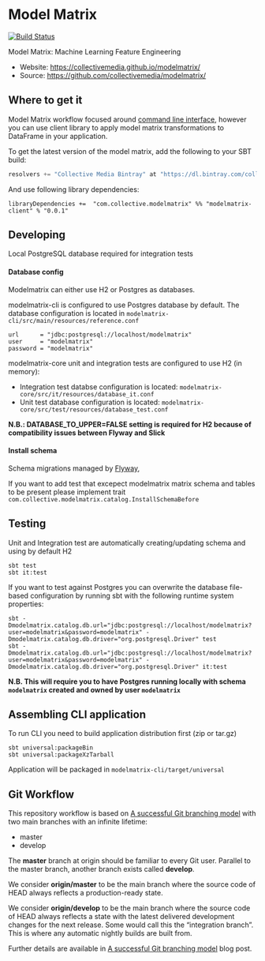 # Model Matrix

[![Build Status](https://travis-ci.org/collectivemedia/modelmatrix.svg?branch=master)](https://travis-ci.org/collectivemedia/modelmatrix)

Model Matrix: Machine Learning Feature Engineering

* Website: https://collectivemedia.github.io/modelmatrix/
* Source: https://github.com/collectivemedia/modelmatrix/

## Where to get it

Model Matrix workflow focused around [command line interface](http://collectivemedia.github.io/modelmatrix/doc/cli.html), 
however you can use client library to apply model matrix transformations to DataFrame in your application.

To get the latest version of the model matrix, add the following to your SBT build:

``` scala
resolvers += "Collective Media Bintray" at "https://dl.bintray.com/collectivemedia/releases"
```

And use following library dependencies:

```
libraryDependencies +=  "com.collective.modelmatrix" %% "modelmatrix-client" % "0.0.1"
```

## Developing

Local PostgreSQL database required for integration tests

#### Database config

Modelmatrix can either use H2 or Postgres as databases.

modelmatrix-cli is configured to use Postgres database by default. The database configuration is located in `modelmatrix-cli/src/main/resources/reference.conf` 

    url      = "jdbc:postgresql://localhost/modelmatrix"  
    user     = "modelmatrix"  
    password = "modelmatrix"  

modelmatrix-core unit and integration tests are configured to use H2 (in memory):
  - Integration test databse configuration is located: `modelmatrix-core/src/it/resources/database_it.conf`
  - Unit test database configuration is located: `modelmatrix-core/src/test/resources/database_test.conf`
  
**N.B.: DATABASE_TO_UPPER=FALSE setting is required for H2 because of compatibility issues between Flyway and Slick**

#### Install schema

Schema migrations managed by [Flyway](http://flywaydb.org), 

If you want to add test that excepect modelmatrix matrix schema and tables to be present please implement trait `com.collective.modelmatrix.catalog.InstallSchemaBefore`


<!--schema DDL and migrations located in: `modelmatrix-cli/src/main/resources/db/migration`-->

<!--Install schema for development:-->

<!--    sbt> project modelmatrix-cli  -->
<!--    sbt> flywayMigrate -->
    
<!--If you need to install schema into different database, you have to provide flyway properties at sbt startup-->

<!--    sbt -Dflyway.url=myUrl \-->
<!--        -Dflyway.user=myUser \-->
<!--        -Dflyway.password=mySecretPwd \-->
<!--        -Dflyway.schemas=schema1,schema2,schema3 \-->
<!--        -Dflyway.placeholders.keyABC=valueXYZ \-->
<!--        -Dflyway.placeholders.otherplaceholder=value123-->

## Testing

Unit and Integration test are automatically creating/updating schema and using by default H2

    sbt test
    sbt it:test
    
If you want to test against Postgres you can overwrite the database file-based configuration by running sbt with the following runtime system properties:

    sbt -Dmodelmatrix.catalog.db.url="jdbc:postgresql://localhost/modelmatrix?user=modelmatrix&password=modelmatrix" -Dmodelmatrix.catalog.db.driver="org.postgresql.Driver" test
    sbt -Dmodelmatrix.catalog.db.url="jdbc:postgresql://localhost/modelmatrix?user=modelmatrix&password=modelmatrix" -Dmodelmatrix.catalog.db.driver="org.postgresql.Driver" it:test
    
**N.B. This will require you to have Postgres running locally with schema `modelmatrix` created and owned by user `modelmatrix`**
    
## Assembling CLI application

To run CLI you need to build application distribution first (zip or tar.gz)

    sbt universal:packageBin        
    sbt universal:packageXzTarball
    
Application will be packaged in `modelmatrix-cli/target/universal`

## Git Workflow

This repository workflow is based on [A successful Git branching model](http://nvie.com/posts/a-successful-git-branching-model/) with two main branches with an infinite lifetime:

* master
* develop

The **master** branch at origin should be familiar to every Git user. Parallel to the master branch, another branch exists called **develop**.

We consider **origin/master** to be the main branch where the source code of HEAD always reflects a production-ready state.

We consider **origin/develop** to be the main branch where the source code of HEAD always reflects a state with the latest delivered development changes for the next release. Some would call this the “integration branch”. This is where any automatic nightly builds are built from.

Further details are available in [A successful Git branching model](http://nvie.com/posts/a-successful-git-branching-model/) blog post.
